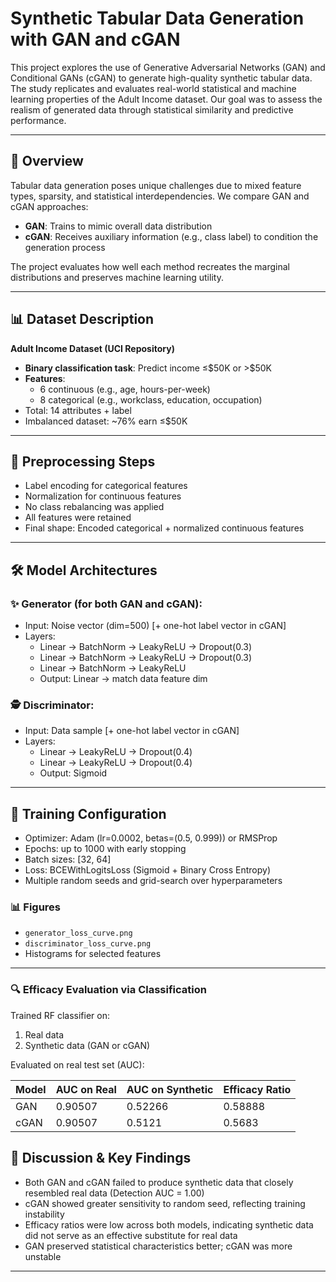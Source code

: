# Synthetic Tabular Data Generation with GAN and cGAN

This project explores the use of Generative Adversarial Networks (GAN) and Conditional GANs (cGAN) to generate high-quality synthetic tabular data. The study replicates and evaluates real-world statistical and machine learning properties of the Adult Income dataset. Our goal was to assess the realism of generated data through statistical similarity and predictive performance.

---

## 📅 Overview

Tabular data generation poses unique challenges due to mixed feature types, sparsity, and statistical interdependencies. We compare GAN and cGAN approaches:

- **GAN**: Trains to mimic overall data distribution
- **cGAN**: Receives auxiliary information (e.g., class label) to condition the generation process

The project evaluates how well each method recreates the marginal distributions and preserves machine learning utility.

---

## 📊 Dataset Description

**Adult Income Dataset (UCI Repository)**

- **Binary classification task**: Predict income ≤\$50K or >\$50K
- **Features**:
  - 6 continuous (e.g., age, hours-per-week)
  - 8 categorical (e.g., workclass, education, occupation)
- Total: 14 attributes + label
- Imbalanced dataset: \~76% earn ≤\$50K

---

## 🔄 Preprocessing Steps

- Label encoding for categorical features
- Normalization for continuous features
- No class rebalancing was applied
- All features were retained
- Final shape: Encoded categorical + normalized continuous features

---

## 🛠️ Model Architectures

### ✨ Generator (for both GAN and cGAN):

- Input: Noise vector (dim=500) [+ one-hot label vector in cGAN]
- Layers:
  - Linear → BatchNorm → LeakyReLU → Dropout(0.3)
  - Linear → BatchNorm → LeakyReLU → Dropout(0.3)
  - Linear → BatchNorm → LeakyReLU
  - Output: Linear → match data feature dim

### 🕵️ Discriminator:

- Input: Data sample [+ one-hot label vector in cGAN]
- Layers:
  - Linear → LeakyReLU → Dropout(0.4)
  - Linear → LeakyReLU → Dropout(0.4)
  - Output: Sigmoid

---

## 💪 Training Configuration

- Optimizer: Adam (lr=0.0002, betas=(0.5, 0.999)) or RMSProp
- Epochs: up to 1000 with early stopping
- Batch sizes: [32, 64]
- Loss: BCEWithLogitsLoss (Sigmoid + Binary Cross Entropy)
- Multiple random seeds and grid-search over hyperparameters

### 📊 Figures


- `generator_loss_curve.png`
- `discriminator_loss_curve.png`
- Histograms for selected features
---

### 🔍 Efficacy Evaluation via Classification

Trained RF classifier on:

1. Real data
2. Synthetic data (GAN or cGAN)

Evaluated on real test set (AUC):

| Model | AUC on Real | AUC on Synthetic | Efficacy Ratio |
| ----- | ----------- | ---------------- | -------------- |
| GAN   | 0.90507     | 0.52266          | 0.58888        |
| cGAN  | 0.90507     | 0.5121           | 0.5683         |

## 💭 Discussion & Key Findings

- Both GAN and cGAN failed to produce synthetic data that closely resembled real data (Detection AUC = 1.00)
- cGAN showed greater sensitivity to random seed, reflecting training instability
- Efficacy ratios were low across both models, indicating synthetic data did not serve as an effective substitute for real data
- GAN preserved statistical characteristics better; cGAN was more unstable

---